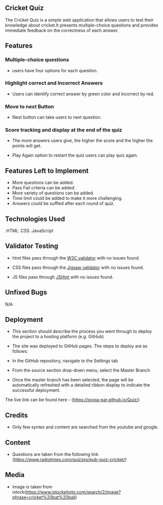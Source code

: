 
## Cricket Quiz

The Cricket Quiz is a simple web application that allows users to test their knowledge about cricket.It presents multiple-choice questions and provides immediate feedback on the correctness of each answer. 

## Features

### Multiple-choice questions

- users have four options for each question.

### Highlight correct and Incorrect Answers

- Users can identify correct answer by green color and incorrect by red.

### Move to next Button

- Next button can take users to next question.

### Score tracking and display at the end of the quiz

- The more answers users give, the higher the score and the higher the points will get.

- Play Again option to restart the quiz
  users can play quiz again.

## Features Left to Implement

- More questions can be added.
- Pass Fail criteria can be added.
- More variety of questions can  be added.
- Time limit could be added to make it more challenging. 
- Answers could be suffled after each round of quiz. 

## Technologies Used

.HTML
.CSS
.JavaScript

## Validator Testing 

- html files pass through the [W3C validator](https://validator.w3.org/) with no issues found.

- CSS files pass through the [Jigsaw validator](https://jigsaw.w3.org/css-validator/) with no issues found.

- JS files pass through [JSHint](https://jshint.com/) with no issues found.

## Unfixed Bugs

N/A

## Deployment

- This section should describe the process you went through to deploy the project to a hosting platform 
  (e.g. GitHub) 

- The site was deployed to GitHub pages. The steps to deploy are as follows: 
- In the GitHub repository, navigate to the Settings tab 
- From the source section drop-down menu, select the Master Branch
- Once the master branch has been selected, the page will be automatically refreshed with a detailed      ribbon display to indicate the successful deployment. 

The live link can be found here - (https://pooja-par.github.io/Quiz/)


## Credits 

- Only few syntex and content are searched from the youtube and google. 

## Content

- Questions are taken from the following link (https://www.radiotimes.com/quizzes/pub-quiz-cricket/)

## Media

- Image is taken from istock(https://www.istockphoto.com/search/2/image?phrase=cricket%20bat%20ball)